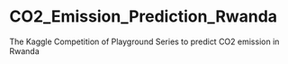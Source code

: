 # CO2_Emission_Prediction_Rwanda
The Kaggle Competition of Playground Series to predict CO2 emission in Rwanda
